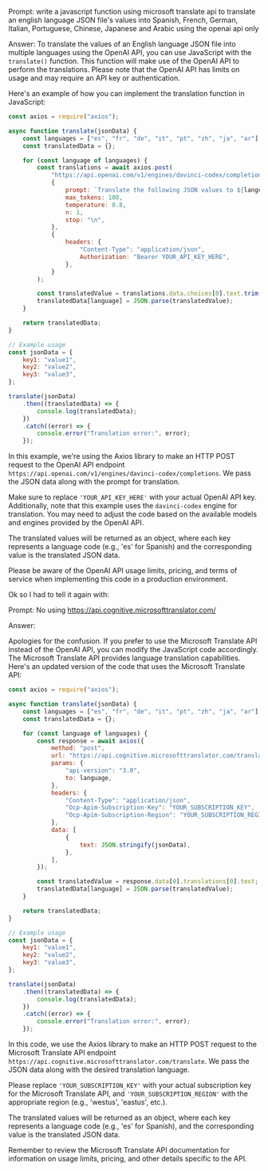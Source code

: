 Prompt: write a javascript function using microsoft translate api to translate an english language JSON file's values into Spanish, French, German, Italian, Portuguese, Chinese, Japanese and Arabic using the openai api only

Answer: To translate the values of an English language JSON file into multiple languages using the OpenAI API, you can use JavaScript with the `translate()` function. This function will make use of the OpenAI API to perform the translations. Please note that the OpenAI API has limits on usage and may require an API key or authentication.

Here's an example of how you can implement the translation function in JavaScript:

```javascript
const axios = require("axios");

async function translate(jsonData) {
    const languages = ["es", "fr", "de", "it", "pt", "zh", "ja", "ar"];
    const translatedData = {};

    for (const language of languages) {
        const translations = await axios.post(
            "https://api.openai.com/v1/engines/davinci-codex/completions",
            {
                prompt: `Translate the following JSON values to ${language}: ${JSON.stringify(jsonData)}`,
                max_tokens: 100,
                temperature: 0.8,
                n: 1,
                stop: "\n",
            },
            {
                headers: {
                    "Content-Type": "application/json",
                    Authorization: "Bearer YOUR_API_KEY_HERE",
                },
            }
        );

        const translatedValue = translations.data.choices[0].text.trim();
        translatedData[language] = JSON.parse(translatedValue);
    }

    return translatedData;
}

// Example usage
const jsonData = {
    key1: "value1",
    key2: "value2",
    key3: "value3",
};

translate(jsonData)
    .then((translatedData) => {
        console.log(translatedData);
    })
    .catch((error) => {
        console.error("Translation error:", error);
    });
```

In this example, we're using the Axios library to make an HTTP POST request to the OpenAI API endpoint `https://api.openai.com/v1/engines/davinci-codex/completions`. We pass the JSON data along with the prompt for translation.

Make sure to replace `'YOUR_API_KEY_HERE'` with your actual OpenAI API key. Additionally, note that this example uses the `davinci-codex` engine for translation. You may need to adjust the code based on the available models and engines provided by the OpenAI API.

The translated values will be returned as an object, where each key represents a language code (e.g., 'es' for Spanish) and the corresponding value is the translated JSON data.

Please be aware of the OpenAI API usage limits, pricing, and terms of service when implementing this code in a production environment.

Ok so I had to tell it again with:

Prompt: No using https://api.cognitive.microsofttranslator.com/

Answer:

Apologies for the confusion. If you prefer to use the Microsoft Translate API instead of the OpenAI API, you can modify the JavaScript code accordingly. The Microsoft Translate API provides language translation capabilities. Here's an updated version of the code that uses the Microsoft Translate API:

```javascript
const axios = require("axios");

async function translate(jsonData) {
    const languages = ["es", "fr", "de", "it", "pt", "zh", "ja", "ar"];
    const translatedData = {};

    for (const language of languages) {
        const response = await axios({
            method: "post",
            url: "https://api.cognitive.microsofttranslator.com/translate",
            params: {
                "api-version": "3.0",
                to: language,
            },
            headers: {
                "Content-Type": "application/json",
                "Ocp-Apim-Subscription-Key": "YOUR_SUBSCRIPTION_KEY",
                "Ocp-Apim-Subscription-Region": "YOUR_SUBSCRIPTION_REGION",
            },
            data: [
                {
                    text: JSON.stringify(jsonData),
                },
            ],
        });

        const translatedValue = response.data[0].translations[0].text;
        translatedData[language] = JSON.parse(translatedValue);
    }

    return translatedData;
}

// Example usage
const jsonData = {
    key1: "value1",
    key2: "value2",
    key3: "value3",
};

translate(jsonData)
    .then((translatedData) => {
        console.log(translatedData);
    })
    .catch((error) => {
        console.error("Translation error:", error);
    });
```

In this code, we use the Axios library to make an HTTP POST request to the Microsoft Translate API endpoint `https://api.cognitive.microsofttranslator.com/translate`. We pass the JSON data along with the desired translation language.

Please replace `'YOUR_SUBSCRIPTION_KEY'` with your actual subscription key for the Microsoft Translate API, and `'YOUR_SUBSCRIPTION_REGION'` with the appropriate region (e.g., 'westus', 'eastus', etc.).

The translated values will be returned as an object, where each key represents a language code (e.g., 'es' for Spanish), and the corresponding value is the translated JSON data.

Remember to review the Microsoft Translate API documentation for information on usage limits, pricing, and other details specific to the API.
